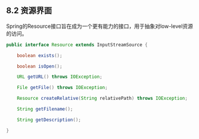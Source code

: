 ## 8.2  资源界面

Spring的Resource接口旨在成为一个更有能力的接口，用于抽象对low-level资源的访问。

```java
public interface Resource extends InputStreamSource {

    boolean exists();

    boolean isOpen();

    URL getURL() throws IOException;

    File getFile() throws IOException;

    Resource createRelative(String relativePath) throws IOException;

    String getFilename();

    String getDescription();

}
```







